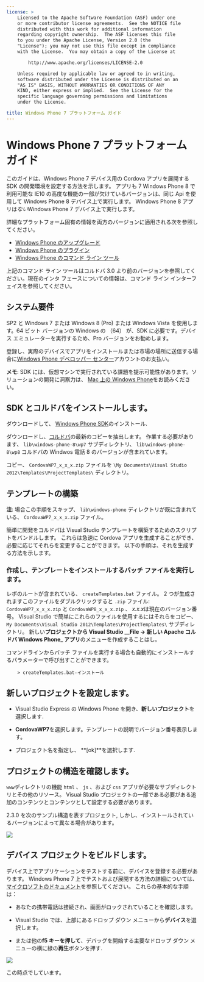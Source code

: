 ```yaml
---
license: >
    Licensed to the Apache Software Foundation (ASF) under one
    or more contributor license agreements.  See the NOTICE file
    distributed with this work for additional information
    regarding copyright ownership.  The ASF licenses this file
    to you under the Apache License, Version 2.0 (the
    "License"); you may not use this file except in compliance
    with the License.  You may obtain a copy of the License at

        http://www.apache.org/licenses/LICENSE-2.0

    Unless required by applicable law or agreed to in writing,
    software distributed under the License is distributed on an
    "AS IS" BASIS, WITHOUT WARRANTIES OR CONDITIONS OF ANY
    KIND, either express or implied.  See the License for the
    specific language governing permissions and limitations
    under the License.

title: Windows Phone 7 プラットフォーム ガイド
---
```


# Windows Phone 7 プラットフォーム ガイド

このガイドは、Windows Phone 7 デバイス用の Cordova アプリを展開する SDK の開発環境を設定する方法を示します。 アプリも 7 Windows Phone 8 で利用可能な IE10 の高度な機能の一部が欠けているバージョンは、同じ Api を使用して Windows Phone 8 デバイス上で実行します。 Windows Phone 8 アプリは*ない*Windows Phone 7 デバイス上で実行します。

詳細なプラットフォーム固有の情報を両方のバージョンに適用される次を参照してください。

*   [Windows Phone のアップグレード](../wp8/upgrading.html)
*   [Windows Phone のプラグイン](../wp8/plugin.html)
*   [Windows Phone のコマンド ライン ツール](../wp8/tools.html)

上記のコマンド ライン ツールはコルドバ 3.0 より前のバージョンを参照してください。現在のインタ フェースについての情報は、コマンド ライン インターフェイスを参照してください。

## システム要件

SP2 と Windows 7 または Windows 8 (Pro) または Windows Vista を使用します。64 ビット バージョンの Windows の （64） が、SDK に必要です。デバイス エミュレーターを実行するため、Pro バージョンをお勧めします。

登録し、実際のデバイスでアプリをインストールまたは市場の場所に送信する場合に[Windows Phone デベロッパー センター][1]アカウントのお支払い。

 [1]: http://dev.windowsphone.com/en-us/publish

**メモ**: SDK には、仮想マシンで実行されている課題を提示可能性があります。ソリューションの開発に洞察力は、 [Mac 上の Windows Phone][2]をお読みください。

 [2]: http://aka.ms/BuildaWP8apponaMac

## SDK とコルドバをインストールします。

ダウンロードして、 [Windows Phone SDK][3]のインストール.

 [3]: http://www.microsoft.com/download/en/details.aspx?displaylang=en&id=27570/

ダウンロードし、[コルドバ][4]の最新のコピーを抽出します。 作業する必要があります、 `lib\windows-phone-8\wp7` サブディレクトリ、 `lib\windows-phone-8\wp8` コルドバの Windwos 電話 8 のバージョンが含まれています。

 [4]: http://phonegap.com/download

コピー、 `CordovaWP7_x_x_x.zip` ファイルを `\My Documents\Visual
Studio 2012\Templates\ProjectTemplates\` ディレクトリ。

## テンプレートの構築

**注**: 場合この手順をスキップ、 `lib\windows-phone` ディレクトリが既に含まれている、 `CordovaWP7_x_x_x.zip` ファイル。

簡単に開発をコルドバは Visual Studio テンプレートを構築するためのスクリプトをバンドルします。 これらは急速に Cordova アプリを生成することができ、必要に応じてそれらを変更することができます。 以下の手順は、それを生成する方法を示します。

### 作成し、テンプレートをインストールするバッチ ファイルを実行します。

レポのルートが含まれている、 `createTemplates.bat` ファイル。 2 つが生成されますこのファイルをダブルクリックすると `.zip` ファイル: `CordovaWP7_x_x_x.zip` と `CordovaWP8_x_x_x.zip` 、 *x.x.x*は現在のバージョン番号。 Visual Studio で簡単にこれらのファイルを使用するにはそれらをコピー、 `My Documents\Visual Studio
2012\Templates\ProjectTemplates\` サブディレクトリ。 新しい**プロジェクトから Visual Studio _\_File → 新しい Apache コルドバ Windows Phone\_ アプリ**のメニューを作成することはし。

コマンドラインからバッチ ファイルを実行する場合も自動的にインストールするパラメーターで呼び出すことができます。

        > createTemplates.bat-インストール
    

## 新しいプロジェクトを設定します。

*   Visual Studio Express の Windows Phone を開き、**新しいプロジェクト**を選択します.

*   **CordovaWP7**を選択します。テンプレートの説明でバージョン番号表示します。

*   プロジェクト名を指定し、 **[ok]**を選択します.

## プロジェクトの構造を確認します。

`www`ディレクトリの機能 `html` 、 `js` 、および `css` アプリが必要なサブディレクトリとその他のリソース。 Visual Studio プロジェクトの一部である必要がある追加のコンテンツとコンテンツとして設定する必要があります。

2.3.0 を次のサンプル構造を表すプロジェクト, しかし、インストールされているバージョンによって異なる場合があります。

![][5]

 [5]: img/guide/platforms/wp8/projectStructure.png

## デバイス プロジェクトをビルドします。

デバイス上でアプリケーションをテストする前に、デバイスを登録する必要があります。 Windows Phone 7 上でテストおよび展開する方法の詳細については、[マイクロソフトのドキュメント][6]を参照してください。 これらの基本的な手順は：

 [6]: http://msdn.microsoft.com/en-us/library/windowsphone/develop/ff402565(v=vs.105).aspx

*   あなたの携帯電話は接続され、画面がロックされていることを確認します。

*   Visual Studio では、上部にあるドロップ ダウン メニューから**デバイス**を選択します。

*   または他の**f5 キーを押して**、デバッグを開始する主要なドロップ ダウン メニューの横に緑の**再生**ボタンを押す.

![][7]

 [7]: img/guide/platforms/wp7/wpd.png

この時点でしています。